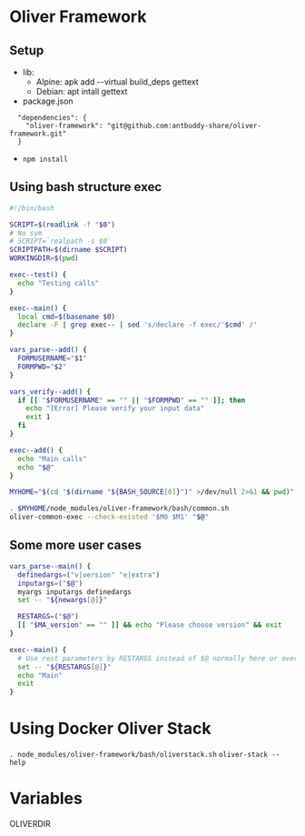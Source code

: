 # Oliver Framework

## Setup

- lib:
  - Alpine: apk add --virtual build_deps gettext
  - Debian: apt intall gettext
- package.json

```
  "dependencies": {
    "oliver-framework": "git@github.com:antbuddy-share/oliver-framework.git"
  }
```

- `npm install`

## Using bash structure exec

```bash
#!/bin/bash

SCRIPT=$(readlink -f "$0")
# No sym
# SCRIPT=`realpath -s $0`
SCRIPTPATH=$(dirname $SCRIPT)
WORKINGDIR=$(pwd)

exec--test() {
  echo "Testing calls"
}

exec--main() {
  local cmd=$(basename $0)
  declare -F | grep exec-- | sed 's/declare -f exec/'$cmd' /'
}

vars_parse--add() {
  FORMUSERNAME="$1"
  FORMPWD="$2"
}

vars_verify--add() {
  if [[ "$FORMUSERNAME" == "" || "$FORMPWD" == "" ]]; then
    echo "[Error] Please verify your input data"
    exit 1
  fi
}

exec--add() {
  echo "Main calls"
  echo "$@"
}

MYHOME="$(cd "$(dirname "${BASH_SOURCE[0]}")" >/dev/null 2>&1 && pwd)"

. $MYHOME/node_modules/oliver-framework/bash/common.sh
oliver-common-exec --check-existed '$M0 $M1' "$@"
```

## Some more user cases

```bash
vars_parse--main() {
  definedargs=("v|version" "e|extra")
  inputargs=("$@")
  myargs inputargs definedargs
  set -- "${newargs[@]}"

  RESTARGS=("$@")
  [[ "$MA_version" == "" ]] && echo "Please choose version" && exit
}

exec--main() {
  # Use rest parameters by RESTARGS instead of $@ normally here or override $@ by following command
  set -- "${RESTARGS[@]}"
  echo "Main"
  exit
}
```

# Using Docker Oliver Stack

`. node_modules/oliver-framework/bash/oliverstack.sh` `oliver-stack --help`

# Variables

OLIVERDIR
